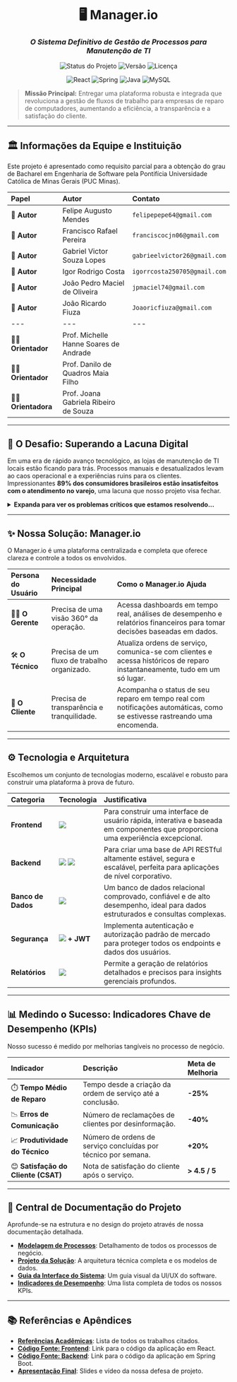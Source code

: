 <div align="center">

# 🖥️ **Manager.io**
### _O Sistema Definitivo de Gestão de Processos para Manutenção de TI_

</div>

<p align="center">
  <img alt="Status do Projeto" src="https://img.shields.io/badge/Status-Em_Desenvolvimento-blue?style=for-the-badge">
  <img alt="Versão" src="https://img.shields.io/badge/Versão-1.0.0-sucess?style=for-the-badge">
  <img alt="Licença" src="https://img.shields.io/badge/Licença-MIT-green?style=for-the-badge">
</p>

<p align="center">
  <img alt="React" src="https://img.shields.io/badge/React-61DAFB?style=for-the-badge&logo=react&logoColor=black">
  <img alt="Spring" src="https://img.shields.io/badge/Spring_Boot-6DB33F?style=for-the-badge&logo=spring&logoColor=white">
  <img alt="Java" src="https://img.shields.io/badge/Java-ED8B00?style=for-the-badge&logo=openjdk&logoColor=white">
  <img alt="MySQL" src="https://img.shields.io/badge/MySQL-4479A1?style=for-the-badge&logo=mysql&logoColor=white">
</p>

> **Missão Principal:** Entregar uma plataforma robusta e integrada que revoluciona a gestão de fluxos de trabalho para empresas de reparo de computadores, aumentando a eficiência, a transparência e a satisfação do cliente.

---

## 🏛️ **Informações da Equipe e Instituição**

Este projeto é apresentado como requisito parcial para a obtenção do grau de Bacharel em Engenharia de Software pela Pontifícia Universidade Católica de Minas Gerais (PUC Minas).

| Papel | Autor | Contato |
| :--- | :--- | :--- |
| 🥑 **Autor** | Felipe Augusto Mendes | `felipepepe64@gmail.com` |
| 🥥 **Autor** | Francisco Rafael Pereira | `franciscocjn06@gmail.com` |
| 🍍 **Autor** | Gabriel Victor Souza Lopes | `gabrieelvictor26@gmail.com` |
| 🍉 **Autor** | Igor Rodrigo Costa | `igorrcosta250705@gmail.com` |
| 🍓 **Autor** | João Pedro Maciel de Oliveira | `jpmaciel74@gmail.com` |
| 🥝 **Autor** | João Ricardo Fiuza | `Joaoricfiuza@gmail.com` |
| --- | --- | --- |
| 👨‍🏫 **Orientador** | Prof. Michelle Hanne Soares de Andrade | |
| 👨‍🏫 **Orientador** | Prof. Danilo de Quadros Maia Filho | |
| 👩‍🏫 **Orientadora** | Prof. Joana Gabriela Ribeiro de Souza | |

---

## 🎯 **O Desafio: Superando a Lacuna Digital**

Em uma era de rápido avanço tecnológico, as lojas de manutenção de TI locais estão ficando para trás. Processos manuais e desatualizados levam ao caos operacional e a experiências ruins para os clientes. Impressionantes **89% dos consumidores brasileiros estão insatisfeitos com o atendimento no varejo**, uma lacuna que nosso projeto visa fechar.

<details>
<summary><strong>Expanda para ver os problemas críticos que estamos resolvendo...</strong></summary>

- **❌ Ordens de Serviço Desorganizadas:** Resulta em perda de dados, atrasos e incapacidade de priorizar reparos críticos.
- **❌ Comunicação Ineficaz com o Cliente:** A falta de transparência corrói a confiança e frustra os clientes.
- **❌ Gestão de Equipe Ineficiente:** Distribuição desigual de trabalho e lacunas de habilidades reduzem a produtividade geral.
- **❌ Falta de Visão Gerencial:** Uma gestão "cega", sem dados, leva a decisões estratégicas ruins.
- **❌ Controle de Estoque Caótico:** Causa atrasos em reparos por falta de peças e perdas financeiras por excesso de estoque.
- **❌ Competição de Mercado Intensa:** Dificulta a demonstração de valor e a manutenção da lucratividade.
- **❌ Suporte Pós-Venda e Garantia Deficientes:** Prejudica a reputação e impede a fidelização de clientes.
- **❌ Adaptação Lenta a Novas Tecnologias:** Deixa as empresas incapazes de atender dispositivos modernos.
- **❌ Atendimento ao Cliente Deficiente:** Cria uma imagem de marca negativa desde a primeira interação.
- **❌ Riscos Legais e Regulatórios:** A não conformidade com emissão de notas fiscais (NF) e leis de dados (LGPD) é uma bomba-relógio.

</details>

---

## ✨ **Nossa Solução: Manager.io**

O Manager.io é uma plataforma centralizada e completa que oferece clareza e controle a todos os envolvidos.

| Persona do Usuário | Necessidade Principal | Como o Manager.io Ajuda |
| :--- | :--- | :--- |
| 🧑‍💼 **O Gerente** | Precisa de uma visão 360° da operação. | Acessa dashboards em tempo real, análises de desempenho e relatórios financeiros para tomar decisões baseadas em dados. |
| 🛠️ **O Técnico** | Precisa de um fluxo de trabalho organizado. | Atualiza ordens de serviço, comunica-se com clientes e acessa históricos de reparo instantaneamente, tudo em um só lugar. |
| 👤 **O Cliente** | Precisa de transparência e tranquilidade. | Acompanha o status de seu reparo em tempo real com notificações automáticas, como se estivesse rastreando uma encomenda. |

---

## ⚙️ **Tecnologia e Arquitetura**

Escolhemos um conjunto de tecnologias moderno, escalável e robusto para construir uma plataforma à prova de futuro.

| Categoria | Tecnologia | Justificativa |
| :--- | :--- | :--- |
| **Frontend** | <img src="https://img.shields.io/badge/React-61DAFB?style=flat-square&logo=react&logoColor=black"> | Para construir uma interface de usuário rápida, interativa e baseada em componentes que proporciona uma experiência excepcional. |
| **Backend** | <img src="https://img.shields.io/badge/Spring_Boot-6DB33F?style=flat-square&logo=spring&logoColor=white"> <img src="https://img.shields.io/badge/Java-ED8B00?style=flat-square&logo=openjdk&logoColor=white"> | Para criar uma base de API RESTful altamente estável, segura e escalável, perfeita para aplicações de nível corporativo. |
| **Banco de Dados** | <img src="https://img.shields.io/badge/MySQL-4479A1?style=flat-square&logo=mysql&logoColor=white"> | Um banco de dados relacional comprovado, confiável e de alto desempenho, ideal para dados estruturados e consultas complexas. |
| **Segurança** | <img src="https://img.shields.io/badge/Spring_Security-black?style=flat-square&logo=spring-security"> **+ JWT** | Implementa autenticação e autorização padrão de mercado para proteger todos os endpoints e dados dos usuários. |
| **Relatórios** | <img src="https://img.shields.io/badge/JasperReports-D0383D?style=flat-square&logo=etsy&logoColor=white"> | Permite a geração de relatórios detalhados e precisos para insights gerenciais profundos. |

---

## 📊 **Medindo o Sucesso: Indicadores Chave de Desempenho (KPIs)**

Nosso sucesso é medido por melhorias tangíveis no processo de negócio.

| Indicador | Descrição | Meta de Melhoria |
| :--- | :--- | :--- |
| ⏱️ **Tempo Médio de Reparo** | Tempo desde a criação da ordem de serviço até a conclusão. | **-25%** |
| 📉 **Erros de Comunicação** | Número de reclamações de clientes por desinformação. | **-40%** |
| 📈 **Produtividade do Técnico** | Número de ordens de serviço concluídas por técnico por semana. | **+20%** |
| 😊 **Satisfação do Cliente (CSAT)** | Nota de satisfação do cliente após o serviço. | **> 4.5 / 5** |

---

## 📂 **Central de Documentação do Projeto**

Aprofunde-se na estrutura e no design do projeto através de nossa documentação detalhada.

- **[Modelagem de Processos](./process-models/)**: Detalhamento de todos os processos de negócio.
- **[Projeto da Solução](./solution-design.md)**: A arquitetura técnica completa e os modelos de dados.
- **[Guia da Interface do Sistema](./interface.md)**: Um guia visual da UI/UX do software.
- **[Indicadores de Desempenho](./performance-indicators.md)**: Uma lista completa de todos os nossos KPIs.

---

## 📚 **Referências e Apêndices**

- **[Referências Acadêmicas](./REFERENCES.md)**: Lista de todos os trabalhos citados.
- **[Código Fonte: Frontend](../src/front)**: Link para o código da aplicação em React.
- **[Código Fonte: Backend](../src/back)**: Link para o código da aplicação em Spring Boot.
- **[Apresentação Final](./presentations/)**: Slides e vídeo da nossa defesa de projeto.
